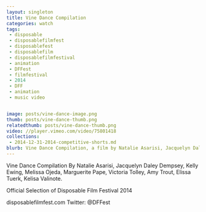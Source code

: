 ```yaml
---
layout: singleton
title: Vine Dance Compilation
categories: watch
tags:
 - disposable
 - disposablefilmfest
 - disposablefest
 - disposablefilm
 - disposablefilmfestival
 - animation
 - DFFest
 - filmfestival
 - 2014
 - DFF
 - animation
 - music video


image: posts/vine-dance-image.png
thumb: posts/vine-dance-thumb.png
relatedthumb: posts/vine-dance-thumb.png
video: //player.vimeo.com/video/75801418
collections:
 - 2014-12-31-2014-competitive-shorts.md
blurb: Vine Dance Compilation, a film by Natalie Asarisi, Jacquelyn Daley Dempsey, Kelly Ewing, Melissa Ojeda, Marguerite Pape, Victoria Tolley, Amy Trout, Elissa Tuerk, Kelisa Valinote.
---
```


Vine Dance Compilation
By Natalie Asarisi, Jacquelyn Daley Dempsey, Kelly Ewing, Melissa Ojeda, Marguerite Pape, Victoria Tolley, Amy Trout, Elissa Tuerk, Kelisa Valinote.

Official Selection of Disposable Film Festival 2014

disposablefilmfest.com
Twitter: @DFFest
